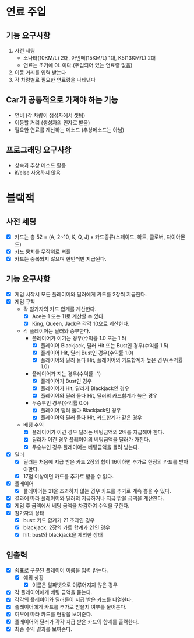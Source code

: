 # 연료 주입

## 기능 요구사항

1. 사전 세팅
    - 소나타(10KM/L) 2대, 아반떼(15KM/L) 1대, K5(13KM/L) 2대
    - 연료는 초기에 0L 이다.(주입되어 있는 연료량 없음)
2. 이동 거리를 입력 받는다
3. 각 차량별로 필요한 연료량을 나타낸다

## Car가 공통적으로 가져야 하는 기능

- 연비 (각 차량이 생성자에서 셋팅)
- 이동할 거리 (생성자의 인자로 받음)
- 필요한 연료를 계산하는 메소드 (추상메소드는 아님)

## 프로그래밍 요구사항

- 상속과 추상 메소드 활용
- if/else 사용하지 않음

# 블랙잭

## 사전 세팅

- [x] 카드는 총 52 = (A, 2~10, K, Q, J) x 카드종류(스페이드, 하트, 클로버, 다이아몬드)
- [x] 카드 뭉치를 무작위로 셔플
- [x] 카드는 중복되지 않으며 한번씩만 지급된다.

## 기능 요구사항

- [x] 게임 시작시 모든 플레이어와 딜러에게 카드를 2장씩 지급한다.
- [x] 게임 규칙
    - 각 참가자의 카드 합계를 계산한다.
        - [x] Ace는 1 또는 11로 계산할 수 있다.
        - [x] King, Queen, Jack은 각각 10으로 계산한다.
    - 각 플레이어는 딜러와 승부한다.
        - 플레이어가 이기는 경우(수익률 1.0 또는 1.5)
            - [x] 플레이어 Blackjack, 딜러 Hit 또는 Bust인 경우(수익률 1.5)
            - [x] 플레이어 Hit, 딜러 Bust인 경우(수익률 1.0)
            - [x] 플레이어와 딜러 둘다 Hit, 플레이어의 카드합계가 높은 경우(수익률 1.0)
        - 플레이어가 지는 경우(수익률 -1)
            - [x] 플레이어가 Bust인 경우
            - [x] 플레이어가 Hit, 딜러가 Blackjack인 경우
            - [x] 플레이어와 딜러 둘다 Hit, 딜러의 카드합계가 높은 경우
        - 무승부인 경우(수익률 0.0)
            - [x] 플레이어 딜러 둘다 Blackjack인 경우
            - [x] 플레이어와 딜러 둘다 Hit, 카드합계가 같은 경우
    - 베팅 수익
        - [x] 플레이어가 이긴 경우 딜러는 베팅금액의 2배를 지급해야 한다.
        - [x] 딜러가 이긴 경우 플레이어의 베팅금액을 딜러가 가진다.
        - [x] 무승부인 경우 플레이어는 베팅금액을 돌려 받는다.
- [x] 딜러
    - [x] 딜러는 처음에 지급 받은 카드 2장의 합이 16이하면 추가로 한장의 카드를 받아야한다.
    - [x] 17점 이상이면 카드를 추가로 받을 수 없다.
- [x] 플레이어
    - [x] 플레이어는 21을 초과하지 않는 경우 카드를 추가로 계속 뽑을 수 있다.
- [x] 결과에 따라 플레이어와 딜러의 지급하거나 지급 받을 금액을 계산한다.
- [x] 게임 후 금액에서 베팅 금액을 차감하여 수익을 구한다.
- [x] 참가자의 상태
    - [x] bust: 카드 합계가 21 초과인 경우
    - [x] blackjack: 2장의 카트 합계가 21인 경우
    - [x] hit: bust와 blackjack을 제외한 상태

## 입출력

- [x] 쉼표로 구분된 플레이어 이름을 입력 받는다.
    - [x] 예외 상황
        - [x] 이름은 알파벳으로 이루어지지 않은 경우
- [x] 각 플레이어에게 베팅 금액을 묻는다.
- [x] 각각의 플레이어와 딜러들이 지급 받은 카드를 나열한다.
- [x] 플레이어에게 카드를 추가로 받을지 여부를 물어본다.
- [x] 여부에 따라 카드를 현황을 보여준다.
- [x] 플레이어와 딜러가 각각 지급 받은 카드의 합계를 출력한다.
- [x] 최종 수익 결과를 보여준다.
